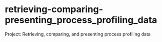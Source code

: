 # retrieving-comparing-presenting_process_profiling_data
Project: Retrieving, comparing, and presenting process profiling data
